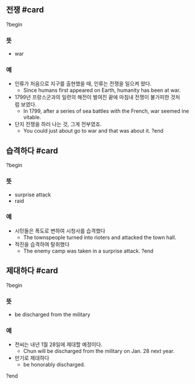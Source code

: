 ## 전쟁 #card
?begin
### 뜻
- war
### 예
- 인류가 처음으로 지구를 출현했을 때, 인류는 전쟁을 일으켜 왔다.
	- Since humans first appeared on Earth, humanity has been at war.
- 1799년 프랑스군과의 일련의 해전이 벌여진 끝에 마침내 전쟁이 불가피한 것처럼 보였다.
	- In 1799, after a series of sea battles with the French, war seemed inevitable.
- 단지 전쟁을 하러 나는 것, 그게 전부였죠.
	- You could just about go to war and that was about it.
?end


## 습격하다 #card
?begin
### 뜻
- surprise attack
- raid
### 예
- 시민들은 폭도로 변하여 시청사를 습격했다
	- The townspeople turned into rioters and attacked the town hall.
- 적진을 습격하여 탈취했다
	- The enemy camp was taken in a surprise attack.
?end

## 제대하다 #card
?begin
### 뜻
- be discharged from the military
### 예
- 전씨는 내년 1월 28일에 제대할 예정이다.
	- Chun will be discharged from the military on Jan. 28 next year.
- 만기로 제대하다
	- be honorably discharged.
<!--SR:!2025-08-16,3,250-->
?end

